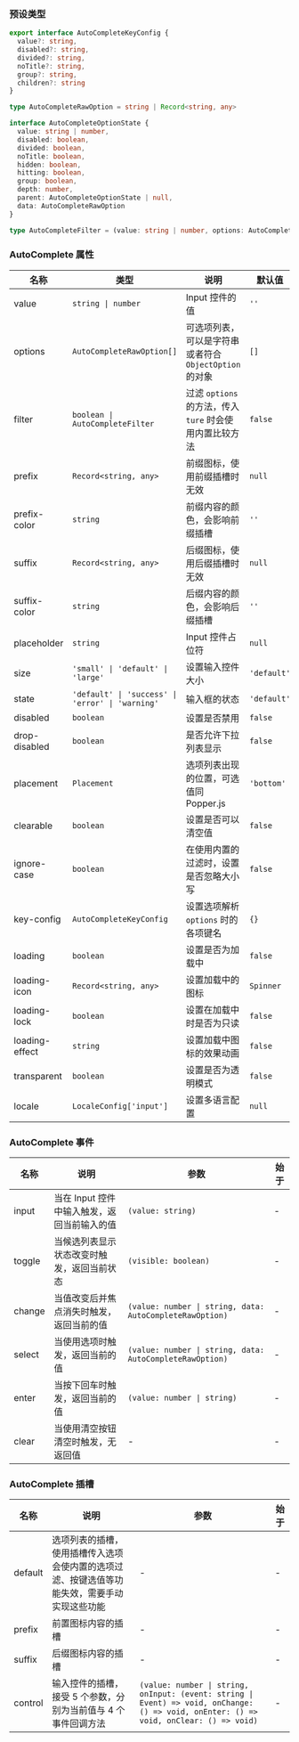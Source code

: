 ### 预设类型

```ts
export interface AutoCompleteKeyConfig {
  value?: string,
  disabled?: string,
  divided?: string,
  noTitle?: string,
  group?: string,
  children?: string
}

type AutoCompleteRawOption = string | Record<string, any>

interface AutoCompleteOptionState {
  value: string | number,
  disabled: boolean,
  divided: boolean,
  noTitle: boolean,
  hidden: boolean,
  hitting: boolean,
  group: boolean,
  depth: number,
  parent: AutoCompleteOptionState | null,
  data: AutoCompleteRawOption
}

type AutoCompleteFilter = (value: string | number, options: AutoCompleteOptionState) => boolean
```

### AutoComplete 属性

| 名称           | 类型                                             | 说明                                                    | 默认值      | 始于    |
| -------------- | ------------------------------------------------ | ------------------------------------------------------- | ----------- | ------- |
| value          | `string \| number`                               | Input 控件的值                                          | `''`        | -       |
| options        | `AutoCompleteRawOption[]`                        | 可选项列表，可以是字符串或者符合 `ObjectOption` 的对象  | `[]`        | -       |
| filter         | `boolean \| AutoCompleteFilter`                  | 过滤 `options` 的方法，传入 `ture` 时会使用内置比较方法 | `false`     | -       |
| prefix         | `Record<string, any>`                            | 前缀图标，使用前缀插槽时无效                            | `null`      | -       |
| prefix-color   | `string`                                         | 前缀内容的颜色，会影响前缀插槽                          | `''`        | -       |
| suffix         | `Record<string, any>`                            | 后缀图标，使用后缀插槽时无效                            | `null`      | -       |
| suffix-color   | `string`                                         | 后缀内容的颜色，会影响后缀插槽                          | `''`        | -       |
| placeholder    | `string`                                         | Input 控件占位符                                        | `null`      | -       |
| size           | `'small' \| 'default' \| 'large'`                | 设置输入控件大小                                        | `'default'` | -       |
| state          | `'default' \| 'success' \| 'error' \| 'warning'` | 输入框的状态                                            | `'default'` | -       |
| disabled       | `boolean`                                        | 设置是否禁用                                            | `false`     | -       |
| drop-disabled  | `boolean`                                        | 是否允许下拉列表显示                                    | `false`     | -       |
| placement      | `Placement`                                      | 选项列表出现的位置，可选值同 Popper.js                  | `'bottom'`  | -       |
| clearable      | `boolean`                                        | 设置是否可以清空值                                      | `false`     | -       |
| ignore-case    | `boolean`                                        | 在使用内置的过滤时，设置是否忽略大小写                  | `false`     | -       |
| key-config     | `AutoCompleteKeyConfig`                          | 设置选项解析 `options` 时的各项键名                     | `{}`        | `2.0.0` |
| loading        | `boolean`                                        | 设置是否为加载中                                        | `false`     | `2.0.0` |
| loading-icon   | `Record<string, any>`                            | 设置加载中的图标                                        | `Spinner`   | `2.0.0` |
| loading-lock   | `boolean`                                        | 设置在加载中时是否为只读                                | `false`     | `2.0.0` |
| loading-effect | `string`                                         | 设置加载中图标的效果动画                                | `false`     | `2.0.0` |
| transparent    | `boolean`                                        | 设置是否为透明模式                                      | `false`     | `2.0.2` |
| locale         | `LocaleConfig['input']`                          | 设置多语言配置                                          | `null`      | `2.1.0` |

### AutoComplete 事件

| 名称   | 说明                                        | 参数                                                     | 始于 |
| ------ | ------------------------------------------- | -------------------------------------------------------- | ---- |
| input  | 当在 Input 控件中输入触发，返回当前输入的值 | `(value: string)`                                        | -    |
| toggle | 当候选列表显示状态改变时触发，返回当前状态  | `(visible: boolean)`                                     | -    |
| change | 当值改变后并焦点消失时触发，返回当前的值    | `(value: number \| string, data: AutoCompleteRawOption)` | -    |
| select | 当使用选项时触发，返回当前的值              | `(value: number \| string, data: AutoCompleteRawOption)` | -    |
| enter  | 当按下回车时触发，返回当前的值              | `(value: number \| string)`                              | -    |
| clear  | 当使用清空按钮清空时触发，无返回值          | -                                                        | -    |

### AutoComplete 插槽

| 名称    | 说明                                                                                         | 参数                                                                                                                                   | 始于 |
| ------- | -------------------------------------------------------------------------------------------- | -------------------------------------------------------------------------------------------------------------------------------------- | ---- |
| default | 选项列表的插槽，使用插槽传入选项会使内置的选项过滤、按键选值等功能失效，需要手动实现这些功能 | -                                                                                                                                      | -    |
| prefix  | 前置图标内容的插槽                                                                           | -                                                                                                                                      | -    |
| suffix  | 后缀图标内容的插槽                                                                           | -                                                                                                                                      | -    |
| control | 输入控件的插槽，接受 5 个参数，分别为当前值与 4 个事件回调方法                               | `(value: number \| string, onInput: (event: string \| Event) => void, onChange: () => void, onEnter: () => void, onClear: () => void)` | -    |
